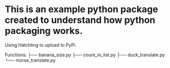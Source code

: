# This is an example python package created to understand how python packaging works.

Using Hatchling to upload to PyPi.

Functions:
├── banana_size.py
├── count_in_list.py
├── duck_translate.py
└── morse_translate.py